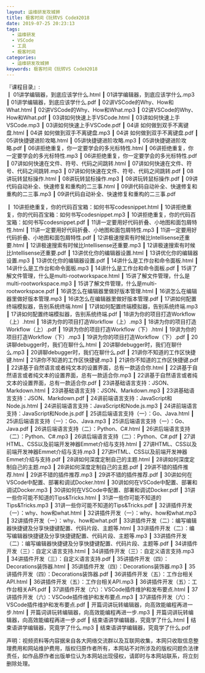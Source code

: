 ```yaml
---
layout: 运维研发攻城狮
title: 极客时间《玩转VS Code》2018     
date: 2019-07-25 20:23:13
tags:
  - 运维研发
  - VSCode
  - 工具
  - 极客时间
categories:
  - 运维研发攻城狮
keywords: 极客时间《玩转VS Code》2018     
---
```

『课程目录』:  
┃  01讲学编辑器，到底应该学什么.html
┃  01讲学编辑器，到底应该学什么.mp3
┃  01讲学编辑器，到底应该学什么.pdf
┃  02讲VSCode的Why、How和What.html
┃  02讲VSCode的Why、How和What.mp3
┃  02讲VSCode的Why、How和What.pdf
┃  03讲如何快速上手VSCode.html
┃  03讲如何快速上手VSCode.mp3
┃  03讲如何快速上手VSCode.pdf
┃  04讲 如何做到双手不离键盘.html
┃  04讲 如何做到双手不离键盘.mp3
┃  04讲 如何做到双手不离键盘.pdf
┃  05讲快捷键进阶攻略.html
┃  05讲快捷键进阶攻略.mp3
┃  05讲快捷键进阶攻略.pdf
┃  06讲拒绝重复，你一定要学会的多光标特性.html
┃  06讲拒绝重复，你一定要学会的多光标特性.mp3
┃  06讲拒绝重复，你一定要学会的多光标特性.pdf
┃  07讲如何快速在文件、符号、代码之间跳转.html
┃  07讲如何快速在文件、符号、代码之间跳转.mp3
┃  07讲如何快速在文件、符号、代码之间跳转.pdf
┃  08讲玩转鼠标操作.html
┃  08讲玩转鼠标操作.mp3
┃  08讲玩转鼠标操作.pdf
┃  09讲代码自动补全、快速修复和重构的二三事.html
┃  09讲代码自动补全、快速修复和重构的二三事.mp3
┃  09讲代码自动补全、快速修复和重构的二三事.pdf
<!-- more -->   
┃  10讲拒绝重复，你的代码百宝箱：如何书写codesnippet.html
┃  10讲拒绝重复，你的代码百宝箱：如何书写codesnippet.mp3
┃  10讲拒绝重复，你的代码百宝箱：如何书写codesnippet.pdf
┃  11讲一定要用好代码折叠、小地图和面包屑特性.html
┃  11讲一定要用好代码折叠、小地图和面包屑特性.mp3
┃  11讲一定要用好代码折叠、小地图和面包屑特性.pdf
┃  12讲极速搜索有时候比Intellisense还重要.html
┃  12讲极速搜索有时候比Intellisense还重要.mp3
┃  12讲极速搜索有时候比Intellisense还重要.pdf
┃  13讲优化你的编辑器设置.html
┃  13讲优化你的编辑器设置.mp3
┃  13讲优化你的编辑器设置.pdf
┃  14讲什么是工作台和命令面板.html
┃  14讲什么是工作台和命令面板.mp3
┃  14讲什么是工作台和命令面板.pdf
┃  15讲了解文件管理，什么是multi-rootworkspace.html
┃  15讲了解文件管理，什么是multi-rootworkspace.mp3
┃  15讲了解文件管理，什么是multi-rootworkspace.pdf
┃  16讲怎么在编辑器里做好版本管理.html
┃  16讲怎么在编辑器里做好版本管理.mp3
┃  16讲怎么在编辑器里做好版本管理.pdf
┃  17讲如何配置终端模拟器，告别系统终端.html
┃  17讲如何配置终端模拟器，告别系统终端.mp3
┃  17讲如何配置终端模拟器，告别系统终端.pdf
┃  18讲为你的项目打造Workflow（上）.html
┃  18讲为你的项目打造Workflow（上）.mp3
┃  18讲为你的项目打造Workflow（上）.pdf
┃  19讲为你的项目打造Workflow（下）.html
┃  19讲为你的项目打造Workflow（下）.mp3
┃  19讲为你的项目打造Workflow（下）.pdf
┃  20讲聊debugger时，我们在聊什么.html
┃  20讲聊debugger时，我们在聊什么.mp3
┃  20讲聊debugger时，我们在聊什么.pdf
┃  21讲你不知道的工作区快捷键.html
┃  21讲你不知道的工作区快捷键.mp3
┃  21讲你不知道的工作区快捷键.pdf
┃  22讲基于自然语言或者纯文本的设置界面，总有一款适合你.html
┃  22讲基于自然语言或者纯文本的设置界面，总有一款适合你.mp3
┃  22讲基于自然语言或者纯文本的设置界面，总有一款适合你.pdf
┃  23讲基础语言支持：JSON、Markdown.html
┃  23讲基础语言支持：JSON、Markdown.mp3
┃  23讲基础语言支持：JSON、Markdown.pdf
┃  24讲前端语言支持：JavaScript和Node.js.html
┃  24讲前端语言支持：JavaScript和Node.js.mp3
┃  24讲前端语言支持：JavaScript和Node.js.pdf
┃  25讲后端语言支持（一）：Go、Java.html
┃  25讲后端语言支持（一）：Go、Java.mp3
┃  25讲后端语言支持（一）：Go、Java.pdf
┃  26讲后端语言支持（二）：Python、C#.html
┃  26讲后端语言支持（二）：Python、C#.mp3
┃  26讲后端语言支持（二）：Python、C#.pdf
┃  27讲HTML、CSS以及前端开发神器Emmet介绍与支持.html
┃  27讲HTML、CSS以及前端开发神器Emmet介绍与支持.mp3
┃  27讲HTML、CSS以及前端开发神器Emmet介绍与支持.pdf
┃  28讲如何深度定制自己的主题.html
┃  28讲如何深度定制自己的主题.mp3
┃  28讲如何深度定制自己的主题.pdf
┃  29讲不错的插件推荐.html
┃  29讲不错的插件推荐.mp3
┃  29讲不错的插件推荐.pdf
┃  30讲如何在VSCode中配置、部署和调试Docker.html
┃  30讲如何在VSCode中配置、部署和调试Docker.mp3
┃  30讲如何在VSCode中配置、部署和调试Docker.pdf
┃  31讲一些你可能不知道的Tips&Tricks.html
┃  31讲一些你可能不知道的Tips&Tricks.mp3
┃  31讲一些你可能不知道的Tips&Tricks.pdf
┃  32讲插件开发（一）：why、how和what.html
┃  32讲插件开发（一）：why、how和what.mp3
┃  32讲插件开发（一）：why、how和what.pdf
┃  33讲插件开发（二）：编写编辑器快捷键及分享快捷键配置、代码片段、主题等.html
┃  33讲插件开发（二）：编写编辑器快捷键及分享快捷键配置、代码片段、主题等.mp3
┃  33讲插件开发（二）：编写编辑器快捷键及分享快捷键配置、代码片段、主题等.pdf
┃  34讲插件开发（三）：自定义语言支持.html
┃  34讲插件开发（三）：自定义语言支持.mp3
┃  34讲插件开发（三）：自定义语言支持.pdf
┃  35讲插件开发（四）：Decorations装饰器.html
┃  35讲插件开发（四）：Decorations装饰器.mp3
┃  35讲插件开发（四）：Decorations装饰器.pdf
┃  36讲插件开发（五）：工作台相关API.html
┃  36讲插件开发（五）：工作台相关API.mp3
┃  36讲插件开发（五）：工作台相关API.pdf
┃  37讲插件开发（六）：VSCode插件维护和发布要点.html
┃  37讲插件开发（六）：VSCode插件维护和发布要点.mp3
┃  37讲插件开发（六）：VSCode插件维护和发布要点.pdf
┃  开篇词讲玩转编辑器，向高效能编程再进一步.html
┃  开篇词讲玩转编辑器，向高效能编程再进一步.mp3
┃  开篇词讲玩转编辑器，向高效能编程再进一步.pdf
┃  结束语讲学编辑器，究竟学了什么.html
┃  结束语讲学编辑器，究竟学了什么.mp3
┃  结束语讲学编辑器，究竟学了什么.pdf

<div class="post-copyright">
    <div class="post-copyright__author">
      <span class="post-copyright-meta">声明：视频资料等内容据来自各大网络交流群以及互联网收集，本网只收取信息整理费用和网站维护费用，版权归原作者所有，本网站不对所涉及的版权问题负法律责任，如作品原作者出版单位认为本网站出现侵权，请即时与本网站联系，将立刻删除处理。 </span>
    </div>
</div>

<blockquote class="blockquote-center">

</blockquote>

